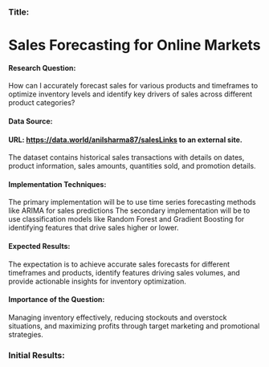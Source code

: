 
### Title:

# Sales Forecasting for Online Markets

#### Research Question:

How can I accurately forecast sales for various products and timeframes to optimize inventory levels and identify key drivers of sales across different product categories?

#### Data Source:

#### URL: https://data.world/anilsharma87/salesLinks to an external site.

The dataset contains historical sales transactions with details on dates, product information, sales amounts, quantities sold, and promotion details.

#### Implementation Techniques: 

The primary implementation will be to use time series forecasting methods like ARIMA for sales predictions
The secondary implementation will be to use classification models like Random Forest and Gradient Boosting for identifying features that drive sales higher or lower.

#### Expected Results: 

The expectation is to achieve accurate sales forecasts for different timeframes and products, identify features driving sales volumes, and provide actionable insights for inventory optimization.

#### Importance of the Question: 

Managing inventory effectively, reducing stockouts and overstock situations, and maximizing profits through target marketing and promotional strategies.


### Initial Results:
